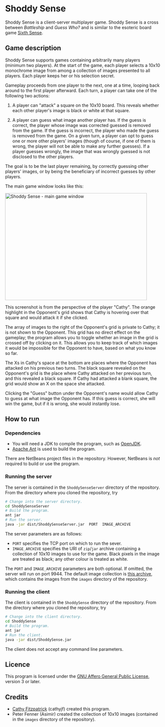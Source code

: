 # Shoddy Sense

Shoddy Sense is a client-server multiplayer game. Shoddy Sense is a cross
between _Battleship_ and _Guess Who?_ and is similar to the esoteric board
game [Sixth Sense][].

## Game description

Shoddy Sense supports games containing arbitrarily many players (minimum two
players). At the start of the game, each player selects a 10x10 monochrome
image from among a collection of images presented to all players. Each player
keeps her or his selection secret.

Gameplay proceeds from one player to the next, one at a time, looping back
around to the first player afterward. Each turn, a player can take one of
the following two actions:

1. A player can "attack" a square on the 10x10 board. This reveals whether each
   other player's image is black or white at that square.

2. A player can guess what image another player has. If the guess is correct,
   the player whose image was corrected guessed is removed from the game. If
   the guess is incorrect, the player who made the guess is removed from the
   game. On a given turn, a player can opt to guess one or more other players'
   images (though of course, if one of them is wrong, the player will not be 
   able to make any further guesses). If a player guesses wrongly, the image
   that was wrongly guessed is not disclosed to the other players.

The goal is to be the last player remaining, by correctly guessing other
players' images, or by being the beneficiary of incorrect guesses by other
players.

The main game window looks like this:

<a href="https://raw.github.com/cathyjf/ShoddySense/master/screenshots/main-game-window.png">
<img alt="Shoddy Sense - main game window"
src="https://raw.github.com/cathyjf/ShoddySense/master/screenshots/main-game-window.png" style="width: 460px; height: 348px;" />
</a>

This screenshot is from the perspective of the player "Cathy". The orange
highlight in the Opponent's grid shows that Cathy is hovering over that square
and would attack it if she clicked.

The array of images to the right of the Opponent's grid is private to Cathy; it
is not shown to the Opponent. This grid has no direct effect on the gameplay;
the program allows you to toggle whether an image in the grid is crossed off
by clicking on it. This allows you to keep track of which images it would be
impossible for the Opponent to have, based on what you know so far.

The Xs in Cathy's space at the bottom are places where the Opponent has
attacked on his previous two turns. The black square revealed on the Opponent's
grid is the place where Cathy attacked on her previous turn, and this revealed
a black square. If Cathy had attacked a blank square, the grid would show an X
on the space she attacked.

Clicking the "Guess" button under the Opponent's name would allow Cathy to
guess at what image the Opponent has. If this guess is correct, she will win
the game, but if it is wrong, she would instantly lose.

## How to run

### Dependencies

+ You will need a JDK to compile the program, such as [OpenJDK][].
+ [Apache Ant][] is used to build the program.

There are NetBeans project files in the repository. However, NetBeans is _not_
required to build or use the program.

### Running the server

The server is contained in the `ShoddySenseServer` directory of the repository.
From the directory where you cloned the repository, try

```bash
# Change into the server directory.
cd ShoddySenseServer
# Build the program.
ant jar
# Run the server.
java -jar dist/ShoddySenseServer.jar  PORT  IMAGE_ARCHIVE
```

The server parameters are as follows:

+ `PORT` specifies the TCP port on which to run the sever.
+ `IMAGE_ARCHIVE` specifies the URI of `zip`/`jar` archive containing a
   collection of 10x10 images to use for the game. Black pixels in the image
   are treated as black; any other colour is treated as white.

The `PORT` and `IMAGE_ARCHIVE` parameters are both optional. If omitted,
the server will run on port 9944. The default image collection is
[this archive](http://plain.cathyjf.com/shoddysense/shoddysenseimages.jar),
which contains the images from the `images` directory of the repository.

### Running the client

The client is contained in the `ShoddySense` directory of the repository.
From the directory where you cloned the repository, try

```bash
# Change into the client directory.
cd ShoddySense
# Build the program.
ant jar
# Run the client.
java -jar dist/ShoddySense.jar
```

The client does not accept any command line parameters.

## Licence

This program is licensed under the [GNU Affero General Public License][agpl3],
version 3 or later.

## Credits

+ [Cathy Fitzpatrick][cathyjf] (cathyjf) created this program.
+ Peter Fenner (Asimir) created the collection of 10x10 images (contained in
  the `images` directory of the repository).

[Sixth Sense]: http://boardgamegeek.com/boardgame/6786/sixth-sense
[OpenJDK]: http://openjdk.java.net
[Apache Ant]: https://ant.apache.org/
[agpl3]: http://www.fsf.org/licensing/licenses/agpl-3.0.html
[cathyjf]: https://cathyjf.com

